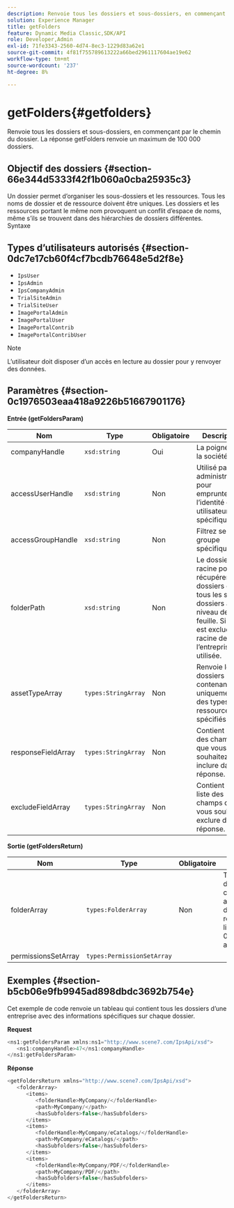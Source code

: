 ```yaml
---
description: Renvoie tous les dossiers et sous-dossiers, en commençant par le chemin du dossier. La réponse getFolders renvoie un maximum de 100 000 dossiers.
solution: Experience Manager
title: getFolders
feature: Dynamic Media Classic,SDK/API
role: Developer,Admin
exl-id: 71fe3343-2560-4d74-8ec3-1229d83a62e1
source-git-commit: 4f81f755789613222a66bed2961117604ae19e62
workflow-type: tm+mt
source-wordcount: '237'
ht-degree: 8%

---
```


# getFolders{#getfolders}

Renvoie tous les dossiers et sous-dossiers, en commençant par le chemin du dossier. La réponse getFolders renvoie un maximum de 100 000 dossiers.

## Objectif des dossiers {#section-66e344d5333f42f1b060a0cba25935c3}

Un dossier permet d’organiser les sous-dossiers et les ressources. Tous les noms de dossier et de ressource doivent être uniques. Les dossiers et les ressources portant le même nom provoquent un conflit d’espace de noms, même s’ils se trouvent dans des hiérarchies de dossiers différentes.
Syntaxe

## Types d’utilisateurs autorisés {#section-0dc7e17cb60f4cf7bcdb76648e5d2f8e}

* `IpsUser`
* `IpsAdmin`
* `IpsCompanyAdmin`
* `TrialSiteAdmin`
* `TrialSiteUser`
* `ImagePortalAdmin`
* `ImagePortalUser`
* `ImagePortalContrib`
* `ImagePortalContribUser`

>[!NOTE]
>
>L’utilisateur doit disposer d’un accès en lecture au dossier pour y renvoyer des données.

## Paramètres {#section-0c1976503eaa418a9226b51667901176}

**Entrée (getFoldersParam)**

| Nom | Type | Obligatoire | Description |
|---|---|---|---|
| companyHandle | `xsd:string` | Oui | La poignée de la société. |
| accessUserHandle | `xsd:string` | Non | Utilisé par les administrateurs pour emprunter l’identité d’un utilisateur spécifique. |
| accessGroupHandle | `xsd:string` | Non | Filtrez selon un groupe spécifique. |
| folderPath | `xsd:string` | Non | Le dossier racine pour récupérer les dossiers et tous les sous-dossiers au niveau de la feuille. Si elle est exclue, la racine de l’entreprise est utilisée. |
| assetTypeArray | `types:StringArray` | Non | Renvoie les dossiers contenant uniquement des types de ressources spécifiés. |
| responseFieldArray | `types:StringArray` | Non | Contient la liste des champs que vous souhaitez inclure dans la réponse. |
| excludeFieldArray | `types:StringArray` | Non | Contient une liste des champs que vous souhaitez exclure de la réponse. |

**Sortie (getFoldersReturn)**

| Nom | Type | Obligatoire | Description |
|---|---|---|---|
| folderArray | `types:FolderArray` | Non | Tableau de dossiers correspondant aux critères de filtrage. La réponse est limitée à 100 000 dossiers au maximum. |
| permissionsSetArray | `types:PermissionSetArray` |  |  |

## Exemples {#section-b5cb06e9fb9945ad898dbdc3692b754e}

Cet exemple de code renvoie un tableau qui contient tous les dossiers d’une entreprise avec des informations spécifiques sur chaque dossier.

**Request**

```java
<ns1:getFoldersParam xmlns:ns1="http://www.scene7.com/IpsApi/xsd">
   <ns1:companyHandle>47</ns1:companyHandle>
</ns1:getFoldersParam>
```

**Réponse**

```java
<getFoldersReturn xmlns="http://www.scene7.com/IpsApi/xsd">
   <folderArray>
      <items>
         <folderHandle>MyCompany/</folderHandle>
         <path>MyCompany/</path>
         <hasSubfolders>false</hasSubfolders>
      </items>
      <items>
         <folderHandle>MyCompany/eCatalogs/</folderHandle>
         <path>MyCompany/eCatalogs/</path>
         <hasSubfolders>false</hasSubfolders>
      </items>
      <items>
         <folderHandle>MyCompany/PDF/</folderHandle>
         <path>MyCompany/PDF/</path>
         <hasSubfolders>false</hasSubfolders>
      </items>
   </folderArray>
</getFoldersReturn>
```
